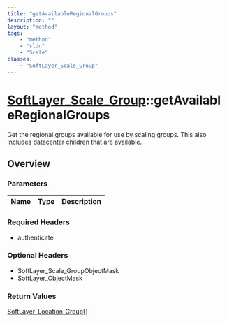 ```yaml
---
title: "getAvailableRegionalGroups"
description: ""
layout: "method"
tags:
    - "method"
    - "sldn"
    - "Scale"
classes:
    - "SoftLayer_Scale_Group"
---
```

# [SoftLayer_Scale_Group](/reference/services/SoftLayer_Scale_Group)::getAvailableRegionalGroups

Get the regional groups available for use by scaling groups. This also includes datacenter children that are available. 


## Overview 


### Parameters 
|Name | Type | Description |
| --- | --- | --- |


### Required Headers
* authenticate

### Optional Headers
* SoftLayer_Scale_GroupObjectMask
* SoftLayer_ObjectMask

### Return Values
<a href='/reference/datatypes/SoftLayer_Location_Group'>SoftLayer_Location_Group[] </a>


